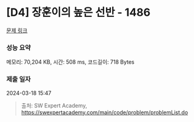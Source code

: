# [D4] 장훈이의 높은 선반 - 1486 

[문제 링크](https://swexpertacademy.com/main/code/problem/problemDetail.do?contestProbId=AV2b7Yf6ABcBBASw) 

### 성능 요약

메모리: 70,204 KB, 시간: 508 ms, 코드길이: 718 Bytes

### 제출 일자

2024-03-18 15:47



> 출처: SW Expert Academy, https://swexpertacademy.com/main/code/problem/problemList.do